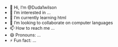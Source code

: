 - 👋 Hi, I’m @Duda1wilson
- 👀 I’m interested in ...
- 🌱 I’m currently learning html
- 💞️ I’m looking to collaborate on computer languages 
- 📫 How to reach me ...
- 😄 Pronouns: ...
- ⚡ Fun fact: ...

<!---
Duda1wilson/Duda1wilson is a ✨ special ✨ repository because its `README.md` (this file) appears on your GitHub profile.
You can click the Preview link to take a look at your changes.
--->
